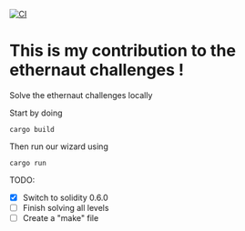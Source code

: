 [![CI](https://github.com/iFrostizz/fether/actions/workflows/ci.yml/badge.svg)](https://github.com/iFrostizz/fether/actions/workflows/ci.yml)

# This is my contribution to the ethernaut challenges !

Solve the ethernaut challenges locally

Start by doing 

`cargo build`

Then run our wizard using

`cargo run`

TODO:

- [x] Switch to solidity 0.6.0
- [ ] Finish solving all levels
- [ ] Create a "make" file 
